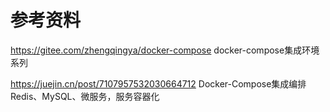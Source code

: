 # 参考资料

https://gitee.com/zhengqingya/docker-compose  docker-compose集成环境系列

https://juejin.cn/post/7107957532030664712 Docker-Compose集成编排Redis、MySQL、微服务，服务容器化